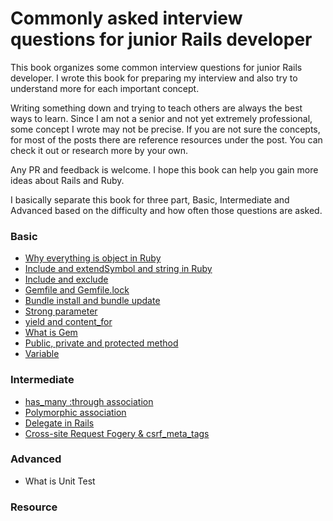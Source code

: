 # Commonly asked interview questions for junior Rails developer

This book organizes some common interview questions for junior Rails developer. I wrote this book for preparing my interview and also try to understand more for each important concept.

Writing something down and trying to teach others are always the best ways to learn. Since I am not a senior and not yet extremely professional, some concept I wrote may not be precise. If you are not sure the concepts, for most of the posts there are reference resources under the post. You can check it out or research more by your own.

 Any PR and feedback is welcome. I hope this book can help you gain more ideas about Rails and Ruby.



I basically separate this book for three part, Basic, Intermediate and Advanced based on the difficulty and how often those questions are asked.

### Basic

* [Why everything is object in Ruby](/basic/why-everything-is-object-in-ruby.md)
* [Include and extend](/basic/include-and-extend.md)[Symbol and string in Ruby](/basic/symbol-and-string-in-ruby.md)
* [Include and exclude](/basic/include-and-extend.md)
* [Gemfile and Gemfile.lock](/basic/gemfile-and-gemfilelock.md)
* [Bundle install and bundle update](/basic/bundle-install-and-bundle-update.md)
* [Strong parameter](/basic/strong-parameter.md)
* [yield and content\_for](/basic/yield-and-contentfor.md)
* [What is Gem](/basic/what-is-gem.md)
* [Public, private and protected method](/basic/public-private-and-protected-method.md)
* [Variable](/basic/variable.md)

### Intermediate

* [has\_many :through association](/intermediate/hasmany-through-association.md)
* [Polymorphic association](/intermediate/polymorphic-association.md)
* [Delegate in Rails](/intermediate/delegate-in-rails.md)
* [Cross-site Request Fogery & csrf\_meta\_tags](/intermediate/cross-site-request-forgery.md)

### Advanced

* What is Unit Test



### Resource





